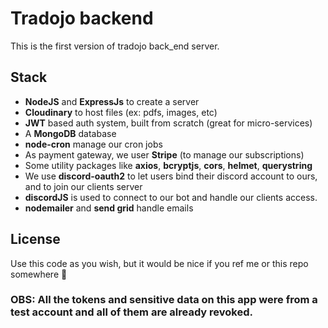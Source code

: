 <h1>Tradojo backend</h1>
<p>This is the first version of tradojo back_end server.</p>
<h2>Stack</h2>
<ul>
  <li><b>NodeJS</b> and <b>ExpressJs</b> to create a server</li>
  <li><b>Cloudinary</b> to host files (ex: pdfs, images, etc)</li>
  <li><b>JWT</b> based auth system, built from scratch (great for micro-services)</li>
  <li>A <b>MongoDB</b> database</li>
  <li><b>node-cron</b> manage our cron jobs</li>
  <li>As payment gateway, we user <b>Stripe</b> (to manage our subscriptions)</li>
  <li>Some utility packages like <b>axios</b>, <b>bcryptjs</b>, <b>cors</b>, <b>helmet</b>, <b>querystring</b></li>
  <li>We use <b>discord-oauth2</b> to let users bind their discord account to ours, and to join our clients server</li>
  <li><b>discordJS</b> is used to connect to our bot and handle our clients access.</li>
  <li><b>nodemailer</b> and <b>send grid</b> handle emails</li>
</ul>
<h2>License</h2>
<p>Use this code as you wish, but it would be nice if you ref me or this repo somewhere 🤠</p>
<h3>OBS: All the tokens and sensitive data on this app were from a test account and all of them are already revoked.</h3>
